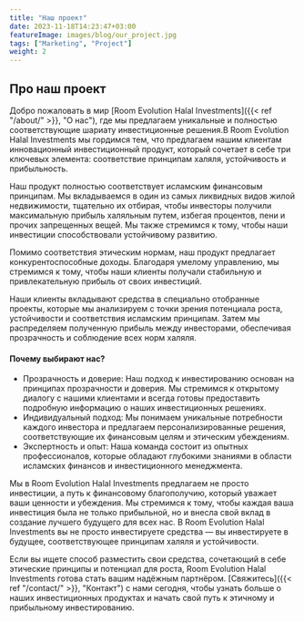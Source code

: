 ```yaml
---
title: "Наш проект"
date: 2023-11-18T14:23:47+03:00
featureImage: images/blog/our_project.jpg
tags: ["Marketing", "Project"]
weight: 2
---
```


## Про наш проект

Добро пожаловать в мир [Room Evolution Halal Investments]({{< ref "/about/" >}}, "О нас"), где мы предлагаем уникальные и полностью соответствующие шариату инвестиционные решения.В Room Evolution Halal Investments мы гордимся тем, что предлагаем нашим клиентам инновационный инвестиционный продукт, который сочетает в себе три ключевых элемента: соответствие принципам халяля, устойчивость и прибыльность.

Наш продукт полностью соответствует исламским финансовым принципам. Мы вкладываемся в один из самых 
ликвидных видов жилой недвижимости, тщательно их отбирая, чтобы инвесторы получили максимальную прибыль халяльным путем, избегая процентов, пени и прочих запрещенных вещей. Мы также стремимся к тому, чтобы наши инвестиции способствовали устойчивому развитию. 

Помимо соответствия этическим нормам, наш продукт предлагает конкурентоспособные доходы. Благодаря умелому управлению, мы стремимся к тому, чтобы наши клиенты получали стабильную и привлекательную прибыль от своих инвестиций.

Наши клиенты вкладывают средства в специально отобранные проекты, которые мы анализируем с точки зрения потенциала роста, устойчивости и соответствия исламским принципам. Затем мы распределяем полученную прибыль между инвесторами, обеспечивая прозрачность и соблюдение всех норм халяля.

#### Почему выбирают нас?

  - Прозрачность и доверие: Наш подход к инвестированию основан на принципах прозрачности и доверия. Мы стремимся к открытому диалогу с нашими клиентами и всегда готовы предоставить подробную информацию о наших инвестиционных решениях.
  - Индивидуальный подход: Мы понимаем уникальные потребности каждого инвестора и предлагаем персонализированные решения, соответствующие их финансовым целям и этическим убеждениям.
  - Экспертность и опыт: Наша команда состоит из опытных профессионалов, которые обладают глубокими знаниями в области исламских финансов и инвестиционного менеджмента.


Мы в Room Evolution Halal Investments предлагаем не просто инвестиции, а путь к финансовому благополучию, который уважает ваши ценности и убеждения. Мы стремимся к тому, чтобы каждая ваша инвестиция была не только прибыльной, но и внесла свой вклад в создание лучшего будущего для всех нас. В Room Evolution Halal Investments вы не просто инвестируете средства — вы инвестируете в будущее, соответствующее принципам халяля и устойчивости.

Если вы ищете способ разместить свои средства, сочетающий в себе этические принципы и потенциал для роста, Room Evolution Halal Investments готова стать вашим надёжным партнёром. [Свяжитесь]({{< ref "/contact/" >}}, "Контакт") с нами сегодня, чтобы узнать больше о наших инвестиционных продуктах и начать свой путь к этичному и прибыльному инвестированию.